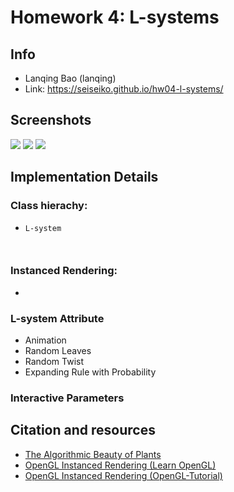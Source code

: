 # Homework 4: L-systems

## Info
- Lanqing Bao (lanqing)
- Link:  https://seiseiko.github.io/hw04-l-systems/

## Screenshots
![](red1.gif)
![](red2.gif)
![](zoomout.gif)
## Implementation Details


### Class hierachy:
- `L-system`

```
   
```
### Instanced Rendering: 
- 

### L-system Attribute
- Animation
- Random Leaves
- Random Twist
- Expanding Rule with Probability

### Interactive Parameters


## Citation and resources
- [The Algorithmic Beauty of Plants](http://algorithmicbotany.org/papers/abop/abop-ch1.pdf)
- [OpenGL Instanced Rendering (Learn OpenGL)](https://learnopengl.com/Advanced-OpenGL/Instancing)
- [OpenGL Instanced Rendering (OpenGL-Tutorial)](http://www.opengl-tutorial.org/intermediate-tutorials/billboards-particles/particles-instancing/)
